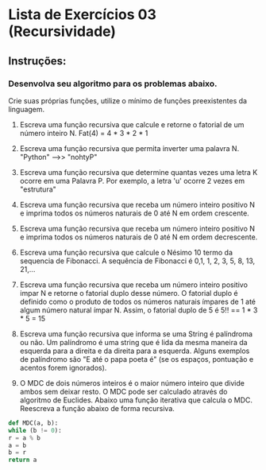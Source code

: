 # Lista de Exercícios 03 (Recursividade) 
## Instruções: 
### Desenvolva seu algoritmo para os problemas abaixo. 

Crie suas próprias funções, utilize o mínimo de funções preexistentes da linguagem. 

1. Escreva uma função recursiva que calcule e retorne o fatorial de um número inteiro N. Fat(4) = 4 * 3 * 2 * 1

2. Escreva uma função recursiva que permita inverter uma palavra N. "Python" -->> "nohtyP"

3. Escreva uma função recursiva que determine quantas vezes uma letra K ocorre em uma Palavra P. Por exemplo, a letra 'u' ocorre 2 vezes em "estrutura" 

4. Escreva uma função recursiva que receba um número inteiro positivo N e imprima todos os números naturais de 0 até N em ordem crescente. 

5. Escreva uma função recursiva que receba um número inteiro positivo N e imprima todos os números naturais de 0 até N em ordem decrescente. 

6. Escreva uma função recursiva que calcule o Nésimo 10 termo da sequencia de Fibonacci. A sequência de Fibonacci é 0,1, 1, 2, 3, 5, 8, 13, 21,... 

7. Escreva uma função recursiva que receba um número inteiro positivo impar N e retorne o fatorial duplo desse número. O fatorial duplo é definido como o produto de todos os números naturais ímpares de 1 até algum número natural ímpar N. Assim, o fatorial duplo de 5 é 5!! == 1 * 3 * 5 = 15 

8. Escreva uma função recursiva que informa se uma String é palíndroma ou não. Um palíndromo é uma string que é lida da mesma maneira da esquerda para a direita e da direita para a esquerda. Alguns exemplos de palíndromo são "E até o papa poeta é" (se os espaços, pontuação e acentos forem ignorados). 

9. O MDC de dois números inteiros é o maior número inteiro que divide ambos sem deixar resto. O MDC pode ser calculado através do algoritmo de Euclides. Abaixo uma função iterativa que calcula o MDC. Reescreva a função abaixo de forma recursiva. 

````python
def MDC(a, b): 
while (b != 0): 
r = a % b 
a = b 
b = r 
return a
````

